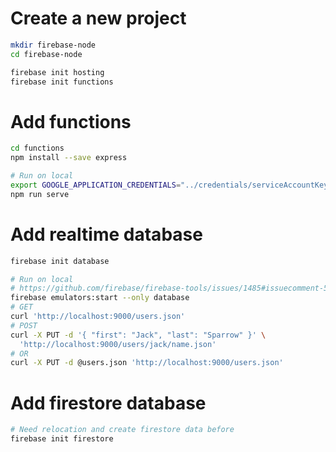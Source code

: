 # Create a new project
```bash
mkdir firebase-node
cd firebase-node

firebase init hosting
firebase init functions
```

# Add functions
```bash
cd functions
npm install --save express

# Run on local
export GOOGLE_APPLICATION_CREDENTIALS="../credentials/serviceAccountKey.json"
npm run serve
```

# Add realtime database
```bash
firebase init database

# Run on local
# https://github.com/firebase/firebase-tools/issues/1485#issuecomment-510123852
firebase emulators:start --only database
# GET
curl 'http://localhost:9000/users.json'
# POST
curl -X PUT -d '{ "first": "Jack", "last": "Sparrow" }' \
  'http://localhost:9000/users/jack/name.json'
# OR
curl -X PUT -d @users.json 'http://localhost:9000/users.json'
```

# Add firestore database
```bash
# Need relocation and create firestore data before
firebase init firestore
```

